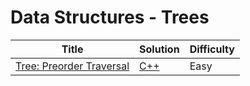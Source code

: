 # Data Structures - Trees

| Title | Solution | Difficulty |
| ----- | -------- | ---------- |
| [Tree: Preorder Traversal](https://www.hackerrank.com/challenges/tree-preorder-traversal) | [C++](./Preorder%20Traversal/main.cpp) | Easy |
